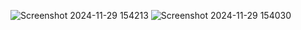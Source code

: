 ![Screenshot 2024-11-29 154213](https://github.com/user-attachments/assets/0d30dc33-7082-4d99-b756-aeadb55a84b5)
![Screenshot 2024-11-29 154030](https://github.com/user-attachments/assets/e1082586-7956-40ab-8a51-9487a4f30e50)
